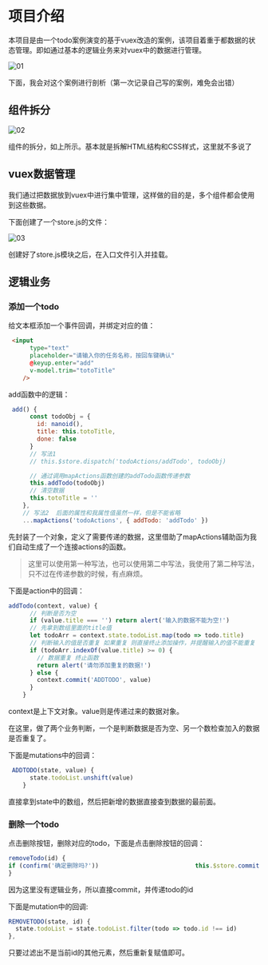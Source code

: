 # 项目介绍

本项目是由一个todo案例演变的基于vuex改造的案例，该项目着重于都数据的状态管理。即如通过基本的逻辑业务来对vuex中的数据进行管理。

![01](assert/01.png)

下面，我会对这个案例进行剖析（第一次记录自己写的案例，难免会出错）

## 组件拆分



![02](assert/02.png)

组件的拆分，如上所示。基本就是拆解HTML结构和CSS样式，这里就不多说了



## vuex数据管理

我们通过把数据放到vuex中进行集中管理，这样做的目的是，多个组件都会使用到这些数据。

下面创建了一个store.js的文件：

![03](assert/03.png)

创建好了store.js模块之后，在入口文件引入并挂载。

## 逻辑业务

### 添加一个todo

给文本框添加一个事件回调，并绑定对应的值：

```html
 <input
      type="text"
      placeholder="请输入你的任务名称，按回车键确认"
      @keyup.enter="add"
      v-model.trim="totoTitle"
    />
```

add函数中的逻辑：

```js
 add() {
      const todoObj = {
        id: nanoid(),
        title: this.totoTitle,
        done: false
      }
      // 写法1
      // this.$store.dispatch('todoActions/addTodo', todoObj)

      // 通过调用mapActions函数创建的addTodo函数传递参数
      this.addTodo(todoObj)
      // 清空数据
      this.totoTitle = ''
    },
    // 写法2  后面的属性和我属性值虽然一样，但是不能省略
    ...mapActions('todoActions', { addTodo: 'addTodo' })
```

先封装了一个对象，定义了需要传递的数据，这里借助了mapActions辅助函为我们自动生成了一个连接actions的函数。

> 这里可以使用第一种写法，也可以使用第二中写法，我使用了第二种写法，只不过在传递参数的时候，有点麻烦。

下面是action中的回调：

```js
addTodo(context, value) {
      // 判断是否为空
      if (value.title === '') return alert('输入的数据不能为空!')
      // 先拿到数组里面的title值
      let todoArr = context.state.todoList.map(todo => todo.title)
      // 判断输入的值是否重复 如果重复 则直接终止添加操作，并提醒输入的值不能重复
      if (todoArr.indexOf(value.title) >= 0) {
        // 数据重复 终止函数
        return alert('请勿添加重复的数据!')
      } else {
        context.commit('ADDTODO', value)
      }
    }
```

context是上下文对象。value则是传递过来的数据对象。

在这里，做了两个业务判断，一个是判断数据是否为空、另一个数检查加入的数据是否重复了。

下面是mutations中的回调：

```js
 ADDTODO(state, value) {
      state.todoList.unshift(value)
    }
```

直接拿到state中的数组，然后把新增的数据直接查到数据的最前面。

### 删除一个todo

点击删除按钮，删除对应的todo，下面是点击删除按钮的回调：

```js
removeTodo(id) {
if (confirm('确定删除吗?')) 			          		 this.$store.commit('todoActions/REMOVETODO', id)   
}
```

因为这里没有逻辑业务，所以直接commit，并传递todo的id

下面是mutation中的回调:

```js
REMOVETODO(state, id) {
  state.todoList = state.todoList.filter(todo => todo.id !== id)
},
```

只要过滤出不是当前id的其他元素，然后重新复赋值即可。



